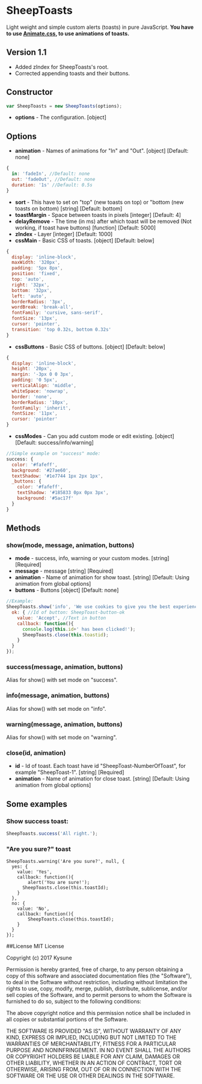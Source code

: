 # SheepToasts
Light weight and simple custom alerts (toasts) in pure JavaScript.
**You have to use [Animate.css](https://daneden.github.io/animate.css/), to use animations of toasts.**

## Version 1.1
- Added zIndex for SheepToasts's root.
- Corrected appending toasts and their buttons.

## Constructor
```JavaScript
var SheepToasts = new SheepToasts(options);
```
- **options** - The configuration. [object]

## Options
- **animation** - Names of animations for "In" and "Out". [object] [Default: none]
```JavaScript
{
  in: 'fadeIn', //Default: none
  out: 'fadeOut', //Default: none
  duration: '1s' //Default: 0.5s
}
```
- **sort** - This have to set on "top" (new toasts on top) or "bottom (new toasts on bottom) [string] [Default: bottom]
- **toastMargin** - Space between toasts in pixels [integer] [Default: 4]
- **delayRemove** - The time (in ms) after which toast will be removed (Not working, if toast have buttons) [function] [Default: 5000]
- **zIndex** - Layer [integer] [Default: 1000]
- **cssMain** - Basic CSS of toasts.  [object] [Default: below]
```JavaScript
{
  display: 'inline-block',
  maxWidth: '320px',
  padding: '5px 8px',
  position: 'fixed',
  top: 'auto',
  right: '32px',
  bottom: '32px',
  left: 'auto',
  borderRadius: '3px',
  wordBreak: 'break-all',
  fontFamily: 'cursive, sans-serif',
  fontSize: '13px',
  cursor: 'pointer',
  transition: 'top 0.32s, bottom 0.32s'
}
```
- **cssButtons** - Basic CSS of buttons.  [object] [Default: below]
```JavaScript
{
  display: 'inline-block',
  height: '20px',
  margin: '-3px 0 0 3px',
  padding: '0 5px',
  verticalAlign: 'middle',
  whiteSpace: 'nowrap',
  border: 'none',
  borderRadius: '10px',
  fontFamily: 'inherit',
  fontSize: '11px',
  cursor: 'pointer'
}
```
- **cssModes** - Can you add custom mode or edit existing.  [object] [Default: success/info/warning]
```JavaScript
//Simple example on "success" mode:
success: {
  color: '#fafeff',
  background: '#27ae60',
  textShadow: '#1e7744 1px 2px 1px',
  _buttons: {
    color: '#fafeff',
    textShadow: '#185833 0px 0px 3px',
    background: '#5ac17f'
  }
}
```

## Methods

### show(mode, message, animation, buttons)
- **mode** - success, info, warning or your custom modes.  [string] [Required]
- **message** - message  [string] [Required]
- **animation** - Name of animation for show toast. [string] [Default: Using animation from global options]
- **buttons** - Buttons  [object] [Default: none]
```JavaScript
//Example:
SheepToasts.show('info', 'We use cookies to give you the best experience on our website.', null, {
  ok: { //Id of button: SheepToast-button-ok
    value: 'Accept', //Text in button
    callback: function(){
      console.log(this.id+' has been clicked!');
      SheepToasts.close(this.toastid);
    }
  }
});
```

### success(message, animation, buttons)
Alias for show() with set mode on "success".

### info(message, animation, buttons)
Alias for show() with set mode on "info".

### warning(message, animation, buttons)
Alias for show() with set mode on "warning".

### close(id, animation)
- **id** - Id of toast. Each toast have id "SheepToast-NumberOfToast", for example "SheepToast-1".  [string] [Required]
- **animation** - Name of animation for close toast. [string] [Default: Using animation from global options]

## Some examples

### Show success toast:
```JavaScript
SheepToasts.success('All right.');
```

### "Are you sure?" toast
```
SheepToasts.warning('Are you sure?', null, {
  yes: {
    value: 'Yes',
    callback: function(){
    	alert('You are sure!');
      SheepToasts.close(this.toastId);
    }
  },
  no: {
  	value: 'No',
    callback: function(){
    	SheepToasts.close(this.toastId);
    }
  }
});
```

##License
MIT License

Copyright (c) 2017 Kysune

Permission is hereby granted, free of charge, to any person obtaining a copy
of this software and associated documentation files (the "Software"), to deal
in the Software without restriction, including without limitation the rights
to use, copy, modify, merge, publish, distribute, sublicense, and/or sell
copies of the Software, and to permit persons to whom the Software is
furnished to do so, subject to the following conditions:

The above copyright notice and this permission notice shall be included in all
copies or substantial portions of the Software.

THE SOFTWARE IS PROVIDED "AS IS", WITHOUT WARRANTY OF ANY KIND, EXPRESS OR
IMPLIED, INCLUDING BUT NOT LIMITED TO THE WARRANTIES OF MERCHANTABILITY,
FITNESS FOR A PARTICULAR PURPOSE AND NONINFRINGEMENT. IN NO EVENT SHALL THE
AUTHORS OR COPYRIGHT HOLDERS BE LIABLE FOR ANY CLAIM, DAMAGES OR OTHER
LIABILITY, WHETHER IN AN ACTION OF CONTRACT, TORT OR OTHERWISE, ARISING FROM,
OUT OF OR IN CONNECTION WITH THE SOFTWARE OR THE USE OR OTHER DEALINGS IN THE
SOFTWARE.
